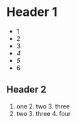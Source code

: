 # Header 1
+ 1
+ 2
+ 3
+ *4*
+ *5*
+ 6

## Header 2

1. one
	2. two
	3. three
2. two
	3. three
		4. four